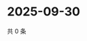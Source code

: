 # 2025-09-30

共 0 条

<!-- BEGIN ZHIHUVIDEO -->
<!-- 最后更新时间 Tue Sep 30 2025 11:25:44 GMT+0800 (China Standard Time) -->

<!-- END ZHIHUVIDEO -->
